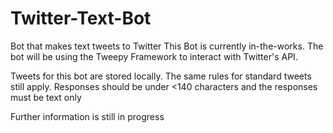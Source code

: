 # Twitter-Text-Bot
Bot that makes text tweets to Twitter
This Bot is currently in-the-works. 
The bot will be using the Tweepy Framework to interact with Twitter's API.

Tweets for this bot are stored locally. The same rules for standard tweets still apply.
Responses should be under <140 characters and the responses must be text only

Further information is still in progress

